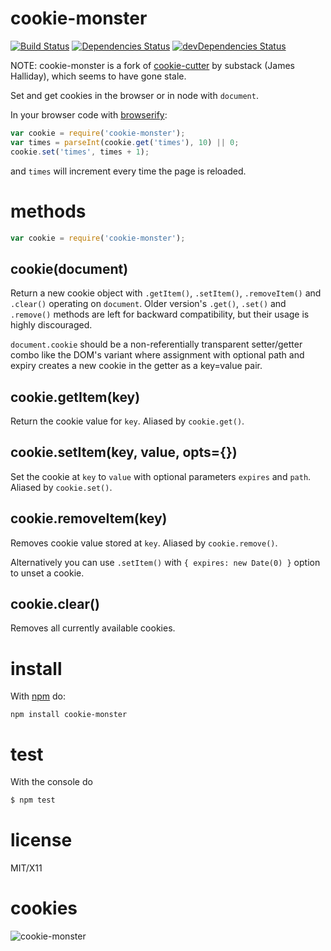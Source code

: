 cookie-monster
=============

[![Build Status](https://travis-ci.org/kahnjw/cookie-monster.png)](https://travis-ci.org/kahnjw/cookie-monster)
[![Dependencies Status](https://david-dm.org/kahnjw/cookie-monster.svg)](https://david-dm.org/kahnjw/cookie-monster)
[![devDependencies Status](https://david-dm.org/kahnjw/cookie-monster/dev-status.svg)](https://david-dm.org/kahnjw/cookie-monster#info=devDependencies)

NOTE: cookie-monster is a fork of [cookie-cutter](https://www.npmjs.org/package/cookie-cutter) by substack (James Halliday), which seems to have gone stale.

Set and get cookies in the browser or in node with `document`.

In your browser code with [browserify](github.com/substack/node-browserify):

````javascript
var cookie = require('cookie-monster');
var times = parseInt(cookie.get('times'), 10) || 0;
cookie.set('times', times + 1);
````

and `times` will increment every time the page is reloaded.

methods
=======

````javascript
var cookie = require('cookie-monster');
````

cookie(document)
----------------

Return a new cookie object with `.getItem()`, `.setItem()`, `.removeItem()` and `.clear()` operating on `document`. Older version's `.get()`, `.set()` and `.remove()` methods are left for backward compatibility, but their usage is highly discouraged.

`document.cookie` should be a non-referentially transparent setter/getter combo
like the DOM's variant where assignment with optional path and expiry creates a
new cookie in the getter as a key=value pair.

cookie.getItem(key)
-------------------

Return the cookie value for `key`. Aliased by `cookie.get()`.

cookie.setItem(key, value, opts={})
-----------------------------------

Set the cookie at `key` to `value` with optional parameters `expires` and `path`. Aliased by `cookie.set()`.

cookie.removeItem(key)
----------------------

Removes cookie value stored at `key`. Aliased by `cookie.remove()`.

Alternatively you can use `.setItem()` with `{ expires: new Date(0) }` option to unset a cookie.

cookie.clear()
--------------

Removes all currently available cookies.


install
=======

With [npm](http://npmjs.org) do:

    npm install cookie-monster

test
====

With the console do

```sh
$ npm test
```

license
=======

MIT/X11

cookies
=======

![cookie-monster](http://i.giphy.com/EKUvB9uFnm2Xe.gif)

